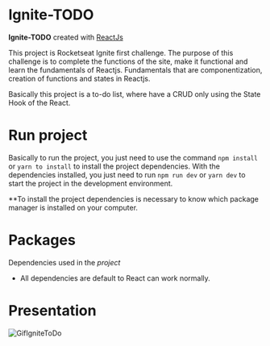 # Ignite-TODO
**Ignite-TODO** created with <a href='https://pt-br.reactjs.org/' target="_blank">ReactJs</a>

This project is Rocketseat Ignite first challenge. The purpose of this challenge is to complete the functions of the site, make it functional 
and learn the fundamentals of Reactjs. Fundamentals that are componentization, creation of functions and states in Reactjs.

Basically this project is a to-do list, where have a CRUD only using the State Hook of the React.

# Run project

Basically to run the project, you just need to use the command `npm install` or `yarn to install` to install the project dependencies.
With the dependencies installed, you just need to run `npm run dev` or `yarn dev` to start the project in the development environment.

**To install the project dependencies is necessary to know which package manager is installed on your computer.

# Packages
Dependencies used in the _project_

* All dependencies are default to React can work normally.

# Presentation

![GifIgniteToDo](https://user-images.githubusercontent.com/80539719/188321480-ca854650-d773-4010-bb6a-302e47a30039.gif)
